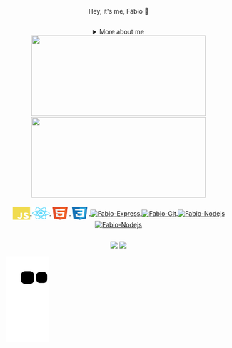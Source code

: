 <div align="center">
 Hey, it's me, Fábio 👋
</div>

##

<div align="center">
<details>
  <summary> More about me</summary>
<div align="left">

``` js

const me = {
    personal: {
        fullName: 'Fábio Roerto de Godoy',
        birthDate: '1995-04-26',
        pronouns: 'he' | 'his',
        hobbies: ['Game', 'Travel', 'Movie', 'Series', 'Family'],
    },
    technical: {
        technologies: {
            frontEnd: {
                Javascript: ['Vanilla JS', 'React (...in learning)'],
                HTML: ['HTML5', 'Semantic HTML'],
                CSS: ['sass']
            },
            backEnd: {
                Node.js,
                TypeORM,
                Express,
                PostgreSQL
            }
        }
    }
}

```
</div>
</details>
</div>

<div align="center">
  <a href="https://github.com/FabioRGodoy">
  <img height="180em" width="390vw" src="https://github-readme-stats.vercel.app/api?username=fabiorgodoy&show_icons=true&theme=dark&include_all_commits=true&count_private=true"/>
  <img height="180em" width="390vw" src="https://github-readme-stats.vercel.app/api/top-langs/?username=fabiorgodoy&layout=compact&langs_count=7&theme=dark"/>
</div>

<div style="display: inline_block" align="center"><br>
  <img align="center" alt="Fabio-Js" height="30" width="40" src="https://raw.githubusercontent.com/devicons/devicon/master/icons/javascript/javascript-plain.svg">
  <img align="center" alt="Fabio-React" height="30" width="40" src="https://raw.githubusercontent.com/devicons/devicon/master/icons/react/react-original.svg">
  <img align="center" alt="Fabio-HTML" height="30" width="40" src="https://raw.githubusercontent.com/devicons/devicon/master/icons/html5/html5-original.svg">
  <img align="center" alt="Fabio-CSS" height="30" width="40" src="https://raw.githubusercontent.com/devicons/devicon/master/icons/css3/css3-original.svg">
  <img align="center" alt="Fabio-Express" height="30" width="40" src="https://cdn.jsdelivr.net/gh/devicons/devicon/icons/express/express-original.svg" />
  <img align="center" alt="Fabio-Git" height="30" width="40" src="https://cdn.jsdelivr.net/gh/devicons/devicon/icons/git/git-original.svg" />
  <img align="center" alt="Fabio-Nodejs" height="30" width="40" src="https://cdn.jsdelivr.net/gh/devicons/devicon/icons/nodejs/nodejs-original.svg" />
  <img align="center" alt="Fabio-Nodejs" height="30" width="40" src="https://cdn.jsdelivr.net/gh/devicons/devicon/icons/postgresql/postgresql-original.svg" />
          
          
          
          
</div>
  
  ##
  
  <div align="center">
  <a href = "mailto:fabiogodoy955@icloud.com"><img src="https://img.shields.io/badge/-Gmail-%23333?style=for-the-badge&logo=gmail&logoColor=white" target="_blank"></a>
  <a href="https://www.linkedin.com/in/fabiogodoyy/" target="_blank"><img src="https://img.shields.io/badge/-LinkedIn-%230077B5?style=for-the-badge&logo=linkedin&logoColor=white" target="_blank"></a> 
</div>

  ![snake gif](https://github.com/FabioRGodoy/FabioRGodoy/blob/output/github-contribution-grid-snake.svg)

